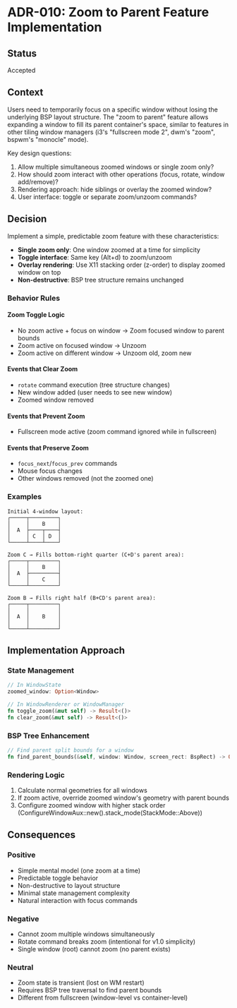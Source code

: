 # ADR-010: Zoom to Parent Feature Implementation

## Status
Accepted

## Context
Users need to temporarily focus on a specific window without losing the underlying BSP layout structure. The "zoom to parent" feature allows expanding a window to fill its parent container's space, similar to features in other tiling window managers (i3's "fullscreen mode 2", dwm's "zoom", bspwm's "monocle" mode).

Key design questions:
1. Allow multiple simultaneous zoomed windows or single zoom only?
2. How should zoom interact with other operations (focus, rotate, window add/remove)?
3. Rendering approach: hide siblings or overlay the zoomed window?
4. User interface: toggle or separate zoom/unzoom commands?

## Decision
Implement a simple, predictable zoom feature with these characteristics:
- **Single zoom only**: One window zoomed at a time for simplicity
- **Toggle interface**: Same key (Alt+d) to zoom/unzoom
- **Overlay rendering**: Use X11 stacking order (z-order) to display zoomed window on top
- **Non-destructive**: BSP tree structure remains unchanged

### Behavior Rules

#### Zoom Toggle Logic
- No zoom active + focus on window → Zoom focused window to parent bounds
- Zoom active on focused window → Unzoom
- Zoom active on different window → Unzoom old, zoom new

#### Events that Clear Zoom
- `rotate` command execution (tree structure changes)
- New window added (user needs to see new window)
- Zoomed window removed

#### Events that Prevent Zoom
- Fullscreen mode active (zoom command ignored while in fullscreen)

#### Events that Preserve Zoom
- `focus_next`/`focus_prev` commands
- Mouse focus changes
- Other windows removed (not the zoomed one)

### Examples
```
Initial 4-window layout:
┌─────┬─────────┐
│     │    B    │
│  A  ├────┬────┤
│     │ C  │ D  │
└─────┴────┴────┘

Zoom C → Fills bottom-right quarter (C+D's parent area):
┌─────┬─────────┐
│     │    B    │
│  A  ├─────────┤
│     │    C    │
└─────┴─────────┘

Zoom B → Fills right half (B+CD's parent area):
┌─────┬─────────┐
│     │         │
│  A  │    B    │
│     │         │
└─────┴─────────┘
```

## Implementation Approach

### State Management
```rust
// In WindowState
zoomed_window: Option<Window>

// In WindowRenderer or WindowManager
fn toggle_zoom(&mut self) -> Result<()>
fn clear_zoom(&mut self) -> Result<()>
```

### BSP Tree Enhancement
```rust
// Find parent split bounds for a window
fn find_parent_bounds(&self, window: Window, screen_rect: BspRect) -> Option<BspRect>
```

### Rendering Logic
1. Calculate normal geometries for all windows
2. If zoom active, override zoomed window's geometry with parent bounds
3. Configure zoomed window with higher stack order (ConfigureWindowAux::new().stack_mode(StackMode::Above))

## Consequences

### Positive
- Simple mental model (one zoom at a time)
- Predictable toggle behavior
- Non-destructive to layout structure
- Minimal state management complexity
- Natural interaction with focus commands

### Negative
- Cannot zoom multiple windows simultaneously
- Rotate command breaks zoom (intentional for v1.0 simplicity)
- Single window (root) cannot zoom (no parent exists)

### Neutral
- Zoom state is transient (lost on WM restart)
- Requires BSP tree traversal to find parent bounds
- Different from fullscreen (window-level vs container-level)